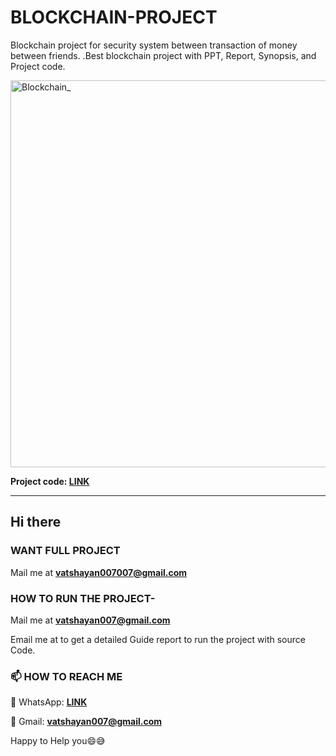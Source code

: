 # BLOCKCHAIN-PROJECT
Blockchain project for security system between transaction of money between friends. .Best blockchain project with PPT, Report, Synopsis, and Project code. 

<img width="619" alt="Blockchain_" src="https://user-images.githubusercontent.com/81471840/112984145-26ed7300-917c-11eb-928f-22737dfce7c8.PNG">


**Project code: [LINK](https://github.com/Projectshelp/Final-Year-Blockchain-Project/blob/main/Blockchain_Project.ipynb)**


**********************************************************************************************************************************************************
## Hi there

### WANT FULL PROJECT 

Mail me at **vatshayan007007@gmail.com**

### HOW TO RUN THE PROJECT-
Mail me at **vatshayan007@gmail.com** 

Email me at  to get a detailed Guide report to run the project with source Code.

### 📫 HOW TO REACH ME 

💬 WhatsApp: **[LINK](https://wa.me/message/CHWN2AHCPMAZK1)**

💬 Gmail: **vatshayan007@gmail.com**

Happy to Help you😄😅
